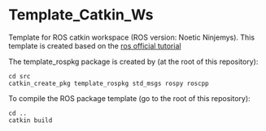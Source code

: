 # Template_Catkin_Ws
Template for ROS catkin workspace (ROS version: Noetic Ninjemys). This template is created based on the [ros official tutorial](http://wiki.ros.org/ROS/Tutorials)


The template_rospkg package is created by (at the root of this repository):
```shell
cd src
catkin_create_pkg template_rospkg std_msgs rospy roscpp
```

To compile the ROS package template (go to the root of this repository):
```shell
cd ..
catkin build
```

